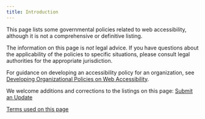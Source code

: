 ```yaml
---
title: Introduction
---
```


This page lists some governmental policies related to web accessibility, although it is not a comprehensive or definitive listing.

The information on this page is _not_ legal advice. If you have questions about the applicability of the policies to specific situations, please consult legal authorities for the appropriate jurisdiction.

For guidance on developing an accessibility policy for an organization, see [Developing Organizational Policies on Web Accessibility](https://www.w3.org/WAI/impl/pol).

We welcome additions and corrections to the listings on this page: <a href="submission.html" class="btn">Submit an Update</a>

[Terms used on this page](#xterms)

